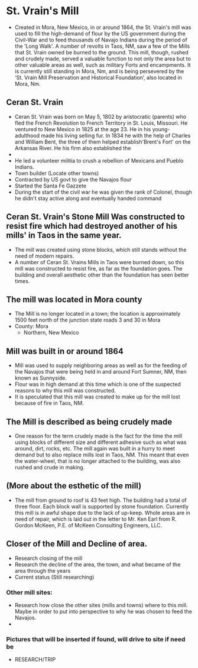 # St. Vrain's Mill
- Created in Mora, New Mexico, in or around 1864, the St. Vrain's mill was used to fill the high-demand of flour by the US government during the Civil-War and to feed thousands of Navajo Indians during the period of the 'Long Walk'. A number of revolts in Taos, NM, saw a few of the Mills that St. Vrain owned be burned to the ground. This mill, though, rushed and crudely made, served a valuable function to not only the area but to other valuable areas as well, such as military Forts and encampments.  It is currently still standing in Mora, Nm, and is being persevered by the ‘St. Vrain Mill Preservation and Historical Foundation’, also located in Mora, Nm.

## Ceran St. Vrain
- Ceran St. Vrain was born on May 5, 1802 by aristocratic (parents) who fled the French Revolution to French Territory in St. Louis, Missouri. He ventured to New Mexico in 1825 at the age 23. He in his young-adulthood made his living selling fur. In 1834 he with the help of Charles and William Bent, the three of them helped establish'Brent's Fort' on the Arkansas River. He his firm also established the 
- 
- He led a volunteer militia to crush a rebellion of Mexicans and Pueblo Indians. 
- Town builder (Locate other towns)
- Contracted by US govt to give the Navajos flour
- Started the Santa Fe Gazzete 
- During the start of the civil war he was given the rank of Colonel, though he didn't stay active along and eventually handed command


## Ceran St. Vrain's Stone Mill Was constructed to resist fire which had destroyed another of his mills' in Taos in the same year.
- The mill was created using stone blocks, which still stands without the need of modern repairs. 
- A number of Ceran St. Vrains Mills in Taos were burned down, so this mill was constructed to resist fire, 
  as far as the foundation goes. The building and overall aesthetic other than the foundation has seen better times. 

## The mill was located in Mora county
- The Mill is no longer located in a town; the location is approximately 1500 feet north of the junction state roads 3 and 30 in Mora
- County: Mora
    - Northern, New Mexico
## Mill was built in or around 1864
 - Mill was used to supply neighboring areas as well as for the feeding of the Navajos that were being held in and around Fort Sumner, NM, then known as Sunnyside.   
 - Flour was in high demand at this time which is one of the suspected reasons to why this mill was constructed. 
 - It is speculated that this mill was created to make up for the mill lost because of fire in Taos, NM. 

## The Mill is described as being crudely made
- One reason for the term crudely made is the fact for the time the mill using blocks of different size and different adhesive such as what was around, dirt, rocks, etc. The mill again was built in a hurry to meet demand but to also replace mills lost in Taos, NM. This meant that even the water-wheel, that is no longer attached to the building, was also rushed and crude in making. 

## (More about the esthetic of the mill)
- The mill from ground to roof is 43 feet high. The building had a total of three floor. Each block wall is supported by stone
  foundation. 
  Currently this mill is in awful shape due to the lack of up-keep. Whole areas are in need of repair, which is 
  laid out in the letter to Mr. Ken Earl from R. Gordon McKeen, P.E. of McKeen Consulting Engineers, LLC.  

## Closer of the Mill and Decline of area.
- Research closing of the mill
- Research the decline of the area, the town, and what became of the area through the years
- Current status
(Still researching)

### Other mill sites:
- Research how close the other sites (mills and towns) where to this mill. Maybe in order to put into perspective to why he was chosen to feed the Navajos.
-

### Pictures that will be inserted if found, will drive to site if need be
- RESEARCH/TRIP
